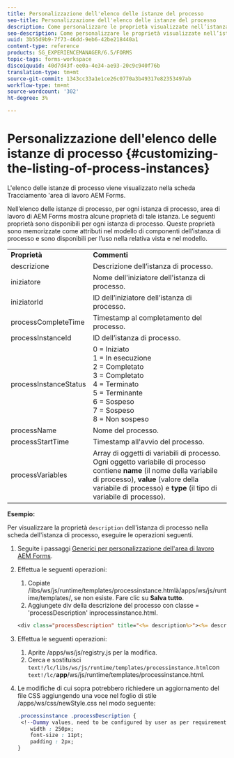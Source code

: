 ```yaml
---
title: Personalizzazione dell'elenco delle istanze del processo
seo-title: Personalizzazione dell'elenco delle istanze del processo
description: Come personalizzare le proprietà visualizzate nell’istanza di processo ’area di lavoro di AEM Forms.
seo-description: Come personalizzare le proprietà visualizzate nell’istanza di processo ’area di lavoro di AEM Forms.
uuid: 3b55d9b9-7f73-46dd-9eb6-42be218440a1
content-type: reference
products: SG_EXPERIENCEMANAGER/6.5/FORMS
topic-tags: forms-workspace
discoiquuid: 40d7d43f-ee0a-4e34-ae93-20c9c940f76b
translation-type: tm+mt
source-git-commit: 1343cc33a1e1ce26c0770a3b49317e82353497ab
workflow-type: tm+mt
source-wordcount: '302'
ht-degree: 3%

---
```



# Personalizzazione dell&#39;elenco delle istanze di processo {#customizing-the-listing-of-process-instances}

L&#39;elenco delle istanze di processo viene visualizzato nella scheda Tracciamento &#39;area di lavoro AEM Forms.

Nell’elenco delle istanze di processo, per ogni istanza di processo,  area di lavoro di AEM Forms mostra alcune proprietà di tale istanza. Le seguenti proprietà sono disponibili per ogni istanza di processo. Queste proprietà sono memorizzate come attributi nel modello di componenti dell’istanza di processo e sono disponibili per l’uso nella relativa vista e nel modello.

<table>
 <tbody>
  <tr>
   <td><strong>Proprietà</strong></td>
   <td><strong>Commenti</strong></td>
  </tr>
  <tr>
   <td>descrizione</td>
   <td>Descrizione dell’istanza di processo.</td>
  </tr>
  <tr>
   <td>iniziatore</td>
   <td>Nome dell'iniziatore dell'istanza di processo.</td>
  </tr>
  <tr>
   <td>iniziatorId</td>
   <td>ID dell’iniziatore dell’istanza di processo.</td>
  </tr>
  <tr>
   <td>processCompleteTime</td>
   <td>Timestamp al completamento del processo.</td>
  </tr>
  <tr>
   <td>processInstanceId</td>
   <td>ID dell’istanza di processo.</td>
  </tr>
  <tr>
   <td>processInstanceStatus</td>
   <td>0 = Iniziato<br /> 1 = In esecuzione<br /> 2 = Completato<br /> 3 = Completato<br /> 4 = Terminato<br /> 5 = Terminante<br /> 6 = Sospeso<br /> 7 = Sospeso<br /> 8 = Non sospeso</td>
  </tr>
  <tr>
   <td>processName</td>
   <td>Nome del processo.</td>
  </tr>
  <tr>
   <td>processStartTime</td>
   <td>Timestamp all'avvio del processo.</td>
  </tr>
  <tr>
   <td>processVariables</td>
   <td>Array di oggetti di variabili di processo. Ogni oggetto variabile di processo contiene <strong>name</strong> (il nome della variabile di processo), <strong>value</strong> (valore della variabile di processo) e<strong> type</strong> (il tipo di variabile di processo).</td>
  </tr>
 </tbody>
</table>

**Esempio:**

Per visualizzare la proprietà `description` dell&#39;istanza di processo nella scheda dell&#39;istanza di processo, eseguire le operazioni seguenti.

1. Seguite i passaggi [Generici per  personalizzazione dell&#39;area di lavoro AEM Forms](/help/forms/using/generic-steps-html-workspace-customization.md).
1. Effettua le seguenti operazioni:

   1. Copiate /libs/ws/js/runtime/templates/processinstance.htmlà/apps/ws/js/runtime/templates/, se non esiste. Fare clic su **Salva tutto**.
   1. Aggiungete div della descrizione del processo con classe = &#39;processDescription&#39; inprocessinstance.html.

   ```jsp
   <div class="processDescription" title="<%= description%>"><%= description%></div>
   ```

1. Effettua le seguenti operazioni:

   1. Aprite /apps/ws/js/registry.js per la modifica.
   1. Cerca e sostituisci `text!/lc/libs/ws/js/runtime/templates/processinstance.html`con `text!/lc/`**app**/ws/js/runtime/templates/processinstance.html.

1. Le modifiche di cui sopra potrebbero richiedere un aggiornamento del file CSS aggiungendo una voce nel foglio di stile /apps/ws/css/newStyle.css nel modo seguente:

   ```css
   .processinstance .processDescription {
    <!--Dummy values, need to be configured by user as per requirement as well as user can add or delete any property depending upon requirement-->
       width : 250px;
       font-size : 11pt;
       padding : 2px;
   }
   ```
